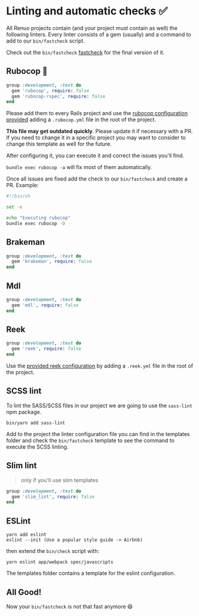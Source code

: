 # Linting and automatic checks :white_check_mark:

All Renuo projects contain (and your project must contain as well) the following linters.
Every linter consists of a gem (usually) and a command to add to our `bin/fastcheck` script.

Check out the `bin/fastcheck` [fastcheck](../templates/bin/fastcheck) for the final version of it.

## Rubocop :cop:

```ruby
group :development, :test do
  gem 'rubocop', require: false
  gem 'rubocop-rspec', require: false
end
```

Please add them to every Rails project and use the [rubocop configuration provided](../templates/.rubocop.yml) adding a `.rubocop.yml` file in the root of the project.

**This file may get outdated quickly**. Please update it if necessary with a PR.
If you need to change it in a specific project you may want to consider to change this template as well for the future.

After configuring it, you can execute it and correct the issues you'll find.

`bundle exec rubocop -a` will fix most of them automatically.

Once all issues are fixed add the check to our `bin/fastcheck` and create a PR. Example:

```bash
#!/bin/sh

set -e

echo "Executing rubocop"
bundle exec rubocop -D
```

## Brakeman

```ruby
group :development, :test do
  gem 'brakeman', require: false
end
```

## Mdl

```ruby
group :development, :test do
  gem 'mdl', require: false
end
```

## Reek

```ruby
group :development, :test do
  gem 'reek', require: false
end
```

Use the [provided reek configuration](../templates/.reek.yml) by adding a `.reek.yml` file in the root of the project.

## SCSS lint

To lint the SASS/SCSS files in our project we are going to use the `sass-lint` npm package.

`bin/yarn add sass-lint`


Add to the project the linter configuration file you can find in the templates folder and check the `bin/fastcheck`
template to see the command to execute the SCSS linting.

## Slim lint

> only if you'll use slim templates

```ruby
group :development, :test do
  gem 'slim_lint', require: false
end
```

## ESLint

```
yarn add eslint
eslint --init (Use a popular style guide -> Airbnb)
```

then extend the `bin/check` script with:

```
yarn eslint app/webpack spec/javascripts
```

The templates folder contains a template for the eslint configuration.

## All Good!

Now your `bin/fastcheck` is not that fast anymore :smile:

